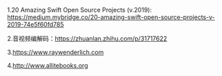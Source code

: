 1.20 Amazing Swift Open Source Projects (v.2019):
    https://medium.mybridge.co/20-amazing-swift-open-source-projects-v-2019-74e5f60fd785
    
2.音视频编解码：https://zhuanlan.zhihu.com/p/31717622

3.https://www.raywenderlich.com

4.http://www.allitebooks.org

